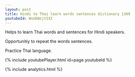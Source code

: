 ```yaml
---
layout: post
title: Hindi to Thai learn words sentences dictionary 1369 
youtubeId: WsUbNzjtIXI
---
```

 
 
Helps to learn Thai words and sentences for Hindi speakers.

Opportunitiy to repeat the words sentences. 

Practice Thai language. 
 
{% include youtubePlayer.html id=page.youtubeId %}
 
 
{% include analytics.html %}